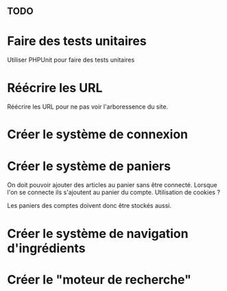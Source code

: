 TODO
----

Faire des tests unitaires
=========================

Utiliser PHPUnit pour faire des tests unitaires

Réécrire les URL
=================

Réécrire les URL pour ne pas voir l'arboressence du site.

Créer le système de connexion
==============================

Créer le système de paniers
============================

On doit pouvoir ajouter des articles au panier sans être connecté. Lorsque
l'on se connecte ils s'ajoutent au panier du compte. Utilisation de cookies ?

Les paniers des comptes doivent donc être stockés aussi.

Créer le système de navigation d'ingrédients
============================================

Créer le "moteur de recherche"
=============================
